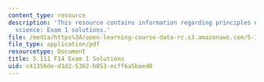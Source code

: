 ```yaml
---
content_type: resource
description: 'This resource contains information regarding principles of chemical
  science: Exam 1 solutions.'
file: /media/https%3A/open-learning-course-data-rc.s3.amazonaws.com/5-111sc-principles-of-chemical-science-fall-2014/c41356ded1d25362b853ecff6a5baed0_MIT5_111F14_Exam1Sol.pdf
file_type: application/pdf
resourcetype: Document
title: 5.111 F14 Exam 1 Solutions
uid: c41356de-d1d2-5362-b853-ecff6a5baed0
---
```

